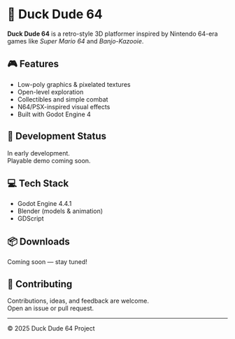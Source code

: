 # 🦆 Duck Dude 64

**Duck Dude 64** is a retro-style 3D platformer inspired by Nintendo 64-era games like *Super Mario 64* and *Banjo-Kazooie*.

## 🎮 Features

- Low-poly graphics & pixelated textures  
- Open-level exploration  
- Collectibles and simple combat  
- N64/PSX-inspired visual effects  
- Built with Godot Engine 4

## 🚧 Development Status

In early development.  
Playable demo coming soon.

## 💻 Tech Stack

- Godot Engine 4.4.1  
- Blender (models & animation)  
- GDScript

## 📦 Downloads

Coming soon — stay tuned!

## 🤝 Contributing

Contributions, ideas, and feedback are welcome.  
Open an issue or pull request.

---

© 2025 Duck Dude 64 Project
